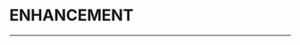 # ENHANCEMENT

<!--
Have any new features you want to see or any ideas to make IronFox better? Here's your place ;)

Please set the title of your issue to "[ENHANCEMENT]", followed by a summary of your issue..."

Note that anything between <!- - and - -> won't be shown when your issue is created.
-->

___

<!--
Please explain your proposal with as many details as necessary (Ex. what you're suggesting, why you're suggesting it, what need you thinks it will fill, who it will benefit, etc...).
-->
